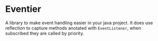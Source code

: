 # Eventier

A library to make event handling easier in your java project. It does use reflection to capture methods anotated with `EventListener`, when subscribed they are called by priority.
